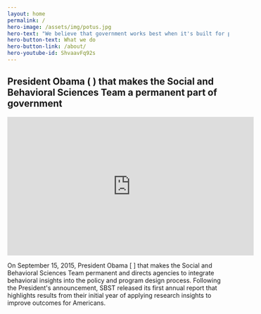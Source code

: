 ```yaml
---
layout: home
permalink: /
hero-image: /assets/img/potus.jpg
hero-text: "We believe that government works best when it's built for people. "
hero-button-text: What we do
hero-button-link: /about/
hero-youtube-id: ShvaavFq92s
---
```

## President Obama ( ) that makes the Social and Behavioral Sciences Team a permanent part of government

<iframe width="560" height="315" src="https://www.youtube.com/embed/{{ page.hero-youtube-id }}?modestbranding=1&amp;controls=0" frameborder="0" allowfullscreen></iframe>

On September 15, 2015, President Obama [ ] that makes the Social and Behavioral Sciences Team permanent and directs agencies to integrate behavioral insights into the policy and program design process. Following the President's announcement, SBST released its first annual report that highlights results from their initial year of applying research insights to improve outcomes for Americans.
